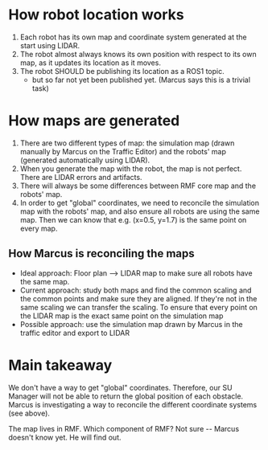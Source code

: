 # How robot location works

1. Each robot has its own map and coordinate system generated at the start using LIDAR.
3. The robot almost always knows its own position with respect to its own map,
   as it updates its location as it moves.
4. The robot SHOULD be publishing its location as a ROS1 topic.
   - but so far not yet been published yet. (Marcus says this is a trivial task)
   
# How maps are generated

1. There are two different types of map: the simulation map 
    (drawn manually by Marcus on the Traffic Editor)
    and the robots' map
    (generated automatically using LIDAR).
2. When you generate the map with the robot, the map is not perfect. 
   There are LIDAR errors and artifacts.
3. There will always be some differences between RMF core map and the robots' map.
4. In order to get "global" coordinates, we need to reconcile the simulation map
   with the robots' map, and also ensure all robots are using the same map.
   Then we can know that e.g. (x=0.5, y=1.7) is the same point on every map.

## How Marcus is reconciling the maps

- Ideal approach: Floor plan --> LIDAR map to make sure all robots have the same map.
- Current approach: study both maps and find the common scaling and the common points
and make sure they are aligned. If they're not in the same scaling we can transfer
the scaling. To ensure that every point on the LIDAR map is the exact same point 
on the simulation map
- Possible approach: use the simulation map drawn by Marcus in the traffic editor
and export to LIDAR

# Main takeaway

We don't have a way to get "global" coordinates. 
Therefore, our SU Manager will not be able to return the global position
of each obstacle.
Marcus is investigating a way to reconcile the different coordinate systems
(see above).

The map lives in RMF. Which component of RMF? 
Not sure -- Marcus doesn't know yet. He will find out.
